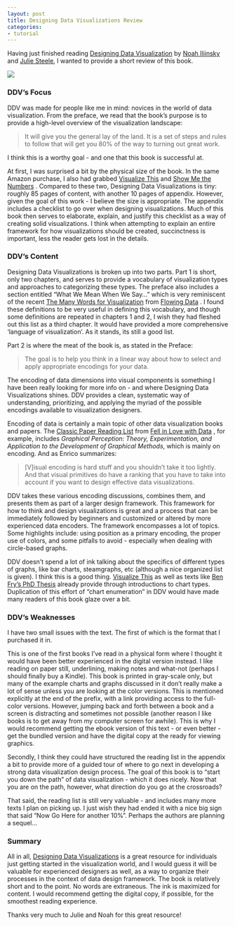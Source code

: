 ```yaml
---
layout: post
title: Designing Data Visualizations Review
categories:
- tutorial
---
```


Having just finished reading [Designing Data Visualization](http://shop.oreilly.com/product/0636920022060.do) by [Noah Iliinsky](http://twitter.com/#!/noahi) and [Julie Steele](http://twitter.com/#!/jsteeleeditor), I wanted to provide a short review of this book.

![](http://vallandingham.me/images/ddv.png)

### DDV’s Focus

DDV was made for people like me in mind: novices in the world of data visualization. From the preface, we read that the book’s purpose is to provide a high-level overview of the visualization landscape:

> It will give you the general lay of the land. It is a set of steps and rules to follow that will get you 80% of the way to turning out great work.

I think this is a worthy goal - and one that this book is successful at.

At first, I was surprised a bit by the physical size of the book. In the same Amazon purchase, I also had grabbed [Visualize This](http://www.amazon.com/Visualize-This-FlowingData-Visualization-Statistics/dp/0470944889/) and [Show Me the Numbers](http://www.amazon.com/Show-Me-Numbers-Designing-Enlighten/dp/0970601999/) . Compared to these two, Designing Data Visualizations is tiny: roughly 85 pages of content, with another 10 pages of appendix. However, given the goal of this work - I believe the size is appropriate. The appendix includes a checklist to go over when designing visualizations. Much of this book then serves to elaborate, explain, and justify this checklist as a way of creating solid visualizations. I think when attempting to explain an entire framework for how visualizations should be created, succinctness is important, less the reader gets lost in the details.

### DDV’s Content

Designing Data Visualizations is broken up into two parts. Part 1 is short, only two chapters, and serves to provide a vocabulary of visualization types and approaches to categorizing these types. The preface also includes a section entitled “What We Mean When We Say…” which is very reminiscent of the recent [The Many Words for Visualization](http://flowingdata.com/2011/09/29/the-many-words-for-visualization/) from [Flowing Data](http://flowingdata.com/) . I found these definitions to be very useful in defining this vocabulary, and though some definitions are repeated in chapters 1 and 2, I wish they had fleshed out this list as a third chapter. It would have provided a more comprehensive ‘language of visualization’. As it stands, its still a good list.

Part 2 is where the meat of the book is, as stated in the Preface:

> The goal is to help you think in a linear way about how to select and apply appropriate encodings for your data.

The encoding of data dimensions into visual components is something I have been really looking for more info on - and where Designing Data Visualizations shines. DDV provides a clean, systematic way of understanding, prioritizing, and applying the myriad of the possible encodings available to visualization designers.

Encoding of data is certainly a main topic of other data visualization books and papers. The [Classic Paper Reading List](http://fellinlovewithdata.com/guides/7-classic-foundational-vis-papers) from [Fell in Love with Data](http://fellinlovewithdata.com/) , for example, includes *Graphical Perception: Theory, Experimentation, and Application to the Development of Graphical Methods*, which is mainly on encoding. And as Enrico summarizes:

> [V]isual encoding is hard stuff and you shouldn’t take it too lightly. And that visual primitives do have a ranking that you have to take into account if you want to design effective data visualizations.

DDV takes these various encoding discussions, combines them, and presents them as part of a larger design framework. This framework for how to think and design visualizations is great and a process that can be immediately followed by beginners and customized or altered by more experienced data encoders. The framework encompasses a lot of topics. Some highlights include: using position as a primary encoding, the proper use of colors, and some pitfalls to avoid - especially when dealing with circle-based graphs.

DDV doesn’t spend a lot of ink talking about the specifics of different types of graphs, like bar charts, steamgraphs, etc (although a nice organized list is given). I think this is a good thing. [Visualize This](http://flowingdata.com/2011/09/29/the-many-words-for-visualization/) as well as texts like [Ben Fry’s PhD Thesis](http://benfry.com/phd/) already provide through introductions to chart types. Duplication of this effort of “chart enumeration” in DDV would have made many readers of this book glaze over a bit.

### DDV’s Weaknesses

I have two small issues with the text. The first of which is the format that I purchased it in.

This is one of the first books I’ve read in a physical form where I thought it would have been better experienced in the digital version instead. I like reading on paper still, underlining, making notes and what-not (perhaps I should finally buy a Kindle). This book is printed in gray-scale only, but many of the example charts and graphs discussed in it don’t really make a lot of sense unless you are looking at the color versions. This is mentioned explicitly at the end of the prefix, with a link providing access to the full-color versions. However, jumping back and forth between a book and a screen is distracting and sometimes not possible (another reason I like books is to get away from my computer screen for awhile). This is why I would recommend getting the ebook version of this text - or even better - get the bundled version and have the digital copy at the ready for viewing graphics.

Secondly, I think they could have structured the reading list in the appendix a bit to provide more of a guided tour of where to go next in developing a strong data visualization design process. The goal of this book is to “start you down the path” of data visualization - which it does nicely. Now that you are on the path, however, what direction do you go at the crossroads?

That said, the reading list is still very valuable - and includes many more texts I plan on picking up. I just wish they had ended it with a nice big sign that said “Now Go Here for another 10%”. Perhaps the authors are planning a sequel…

### Summary

All in all, [Designing Data Visualizations](http://shop.oreilly.com/product/0636920022060.do) is a great resource for individuals just getting started in the visualization world, and I would guess it will be valuable for experienced designers as well, as a way to organize their processes in the context of data design framework. The book is relatively short and to the point. No words are extraneous. The ink is maximized for content. I would recommend getting the digital copy, if possible, for the smoothest reading experience.

Thanks very much to Julie and Noah for this great resource!
